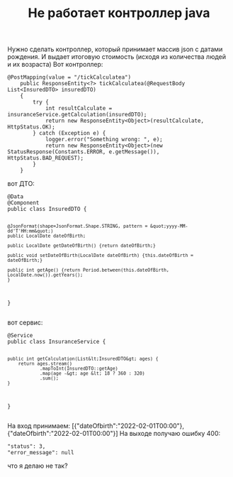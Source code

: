 ﻿---
title: "Не работает контроллер java"
se.owner.user_id: 437888
se.owner.display_name: "Anton"
se.owner.link: "https://ru.meta.stackoverflow.com/users/437888/anton"
se.link: "https://ru.meta.stackoverflow.com/questions/11955/%d0%9d%d0%b5-%d1%80%d0%b0%d0%b1%d0%be%d1%82%d0%b0%d0%b5%d1%82-%d0%ba%d0%be%d0%bd%d1%82%d1%80%d0%be%d0%bb%d0%bb%d0%b5%d1%80-java"
se.question_id: 11955
se.post_type: question
---
<p>Нужно сделать контроллер, который принимает массив json с датами рождения. И выдает итоговую стоимость (исходя из количества людей и их возраста) Вот контроллер:</p>
<pre><code>@PostMapping(value = &quot;/tickCalculatea&quot;)
    public ResponseEntity&lt;?&gt; tickCalculatea(@RequestBody List&lt;InsuredDTO&gt; insuredDTO)
    {
        try {
            int resultCalculate = insuranceService.getCalculation(insuredDTO);
            return new ResponseEntity&lt;Object&gt;(resultCalculate, HttpStatus.OK);
        } catch (Exception e) {
            logger.error(&quot;Something wrong: &quot;, e);
            return new ResponseEntity&lt;Object&gt;(new StatusResponse(Constants.ERROR, e.getMessage()), HttpStatus.BAD_REQUEST);
        }
    }
</code></pre>
<p>вот ДТО:</p>
<pre><code>@Data
@Component
public class InsuredDTO {

    @JsonFormat(shape=JsonFormat.Shape.STRING, pattern = &quot;yyyy-MM-dd'T'HH:mm&quot;)
    public LocalDate dateOfBirth;

    public LocalDate getDateOfBirth() {return dateOfBirth;}

    public void setDateOfBirth(LocalDate dateOfBirth) {this.dateOfBirth = dateOfBirth;}

    public int getAge() {return Period.between(this.dateOfBirth, LocalDate.now()).getYears();
    }
}
</code></pre>
<p>вот сервис:</p>
<pre><code>@Service
public class InsuranceService {

    public int getCalculation(List&lt;InsuredDTO&gt; ages) {
        return ages.stream()
                .mapToInt(InsuredDTO::getAge)
                .map(age -&gt; age &lt; 18 ? 360 : 320)
                .sum();
    }
}
</code></pre>
<p>На вход принимаем: [{&quot;dateOfbirth&quot;:&quot;2022-02-01T00:00&quot;},{&quot;dateOfbirth&quot;:&quot;2022-02-01T00:00&quot;}] На выходе получаю ошибку 400:</p>
<pre><code>&quot;status&quot;: 3,
&quot;error_message&quot;: null
</code></pre>
<p>что я делаю не так?</p>
